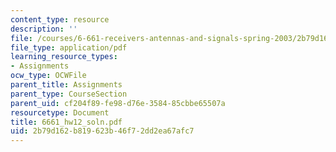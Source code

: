 ```yaml
---
content_type: resource
description: ''
file: /courses/6-661-receivers-antennas-and-signals-spring-2003/2b79d162b819623b46f72dd2ea67afc7_6661_hw12_soln.pdf
file_type: application/pdf
learning_resource_types:
- Assignments
ocw_type: OCWFile
parent_title: Assignments
parent_type: CourseSection
parent_uid: cf204f89-fe98-d76e-3584-85cbbe65507a
resourcetype: Document
title: 6661_hw12_soln.pdf
uid: 2b79d162-b819-623b-46f7-2dd2ea67afc7
---
```

